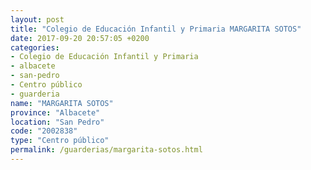 ```yaml
---
layout: post
title: "Colegio de Educación Infantil y Primaria MARGARITA SOTOS"
date: 2017-09-20 20:57:05 +0200
categories:
- Colegio de Educación Infantil y Primaria
- albacete
- san-pedro
- Centro público
- guarderia
name: "MARGARITA SOTOS"
province: "Albacete"
location: "San Pedro"
code: "2002838"
type: "Centro público"
permalink: /guarderias/margarita-sotos.html
---
```

